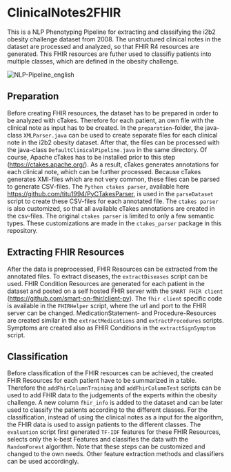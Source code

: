 # ClinicalNotes2FHIR
This is a NLP Phenotyping Pipeline for extracting and classifying the i2b2 obesity challenge dataset from 2008. 
The unstructured clinical notes in the dataset are processed and analyzed, so that FHIR R4 resources are generated. 
This FHIR resources are futher used to classifiy patients into multiple classes, which are defined in the obesity challenge. 

![NLP-Pipeline_english](https://user-images.githubusercontent.com/84778375/155688750-f773021c-5a93-4969-ade8-765bc7c363d7.png)


## Preparation
Before creating FHIR resources, the dataset has to be prepared in order to be analyzed with cTakes. Therefore for each patient, an own file with the clinical note as input has to be created. In the `preparation`-folder, the java-class `XMLParser.java` can be used to create separate files for each clinical note in the i2b2 obesity dataset. After that, the files can be processed with the java-class `DefaultClinicalPipeline.java` in the same directory. Of course, Apache cTakes has to be installed prior to this step (https://ctakes.apache.org/). As a result, cTakes generates annotations for each clinical note, which can be further processed. Because cTakes generates XMI-files which are not very common, these files can be parsed to generate CSV-files. The `Python ctakes parser`, available here https://github.com/titu1994/PyCTakesParser, is used in the `parseDataset` script to create these CSV-files for each annotated file. The `ctakes parser` is also customized, so that all available cTakes annotations are created in the csv-files. The original `ctakes parser` is limited to only a few semantic types. These customizations are made in the `ctakes_parser` package in this repository.

## Extracting FHIR Resources
After the data is preprocessed, FHIR Resources can be extracted from the annotated files. To extract diseases, the `extractDiseases` script can be used. FHIR Condition Resources are generated for each patient in the dataset and posted on a self hosted FHIR server with the `SMART FHIR client` (https://github.com/smart-on-fhir/client-py). The `fhir client` specific code is available in the `FHIRHelper` script, where the url and port to the FHIR server can be changed. MedicationStatement- and Procedure-Resources are created similar in the `extractMedications` and `extractProcedures` scripts. Symptoms are created also as FHIR Conditions in the `extractSignSymptom` script.

## Classification
Before classification of the FHIR resources can be achieved, the created FHIR Resources for each patient have to be summarized in a table. Therefore the `addFhirColumnTraining` and `addFhirColumnTest` scripts can be used to add FHIR data to the judgements of the experts within the obesity challenge. A new column `fhir_info` is added to the dataset and can be later used to classify the patients according to the different classes. For the classification, instead of using the clinical notes as a input for the algorithm, the FHIR data is used to assign patients to the different classes. The `evaluation` script first generated `TF-IDF` features for these FHIR Resources, selects only the k-best Features and classifies the data with the `RandomForest` algorithm. Note that these steps can be customized and changed to the own needs. Other feature extraction methods and classifiers can be used accordingly.
